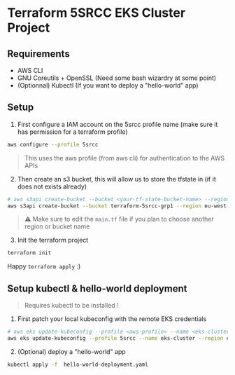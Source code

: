 # Terraform 5SRCC EKS Cluster Project

## Requirements
- AWS CLI 
- GNU Coreutils + OpenSSL (Need some bash wizardry at some point)
- (Optionnal) Kubectl (If you want to deploy a "hello-world" app)

## Setup
1. First configure a IAM account on the 5srcc profile name (make sure it has permission for a terraform profile)
```bash
aws configure --profile 5srcc
```
> This uses the aws profile (from aws cli) for authentication to the AWS APIs

2. Then create an s3 bucket, this will allow us to store the tfstate in (if it does not exists already)
```bash
# aws s3api create-bucket --bucket <your-tf-state-bucket-name> --region <your-region> --create-bucket-configuration LocationConstraint=<your-region>
aws s3api create-bucket --bucket terraform-5srcc-grp1 --region eu-west-3 --create-bucket-configuration LocationConstraint=eu-west-3
```
> ⚠️ Make sure to edit the `main.tf` file if you plan to choose another region or bucket name
3. Init the terraform project
```bash
terraform init
```
Happy `terraform apply` :)

## Setup kubectl & hello-world deployment
> Requires kubectl to be installed !
1. First patch your local kubeconfig with the remote EKS credentials
```bash
# aws eks update-kubeconfig --profile <aws-profile> --name <eks-cluster-name> --region <aws-region>
aws eks update-kubeconfig --profile 5srcc --name eks-cluster --region eu-west-3
```
2. (Optional) deploy a "hello-world" app
```bash
kubectl apply -f  hello-world-deployment.yaml
```
